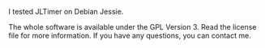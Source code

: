 I tested JLTimer on Debian Jessie.

The whole software is available under the GPL Version 3. Read the license file for more information. If you have any questions, you can contact me.
